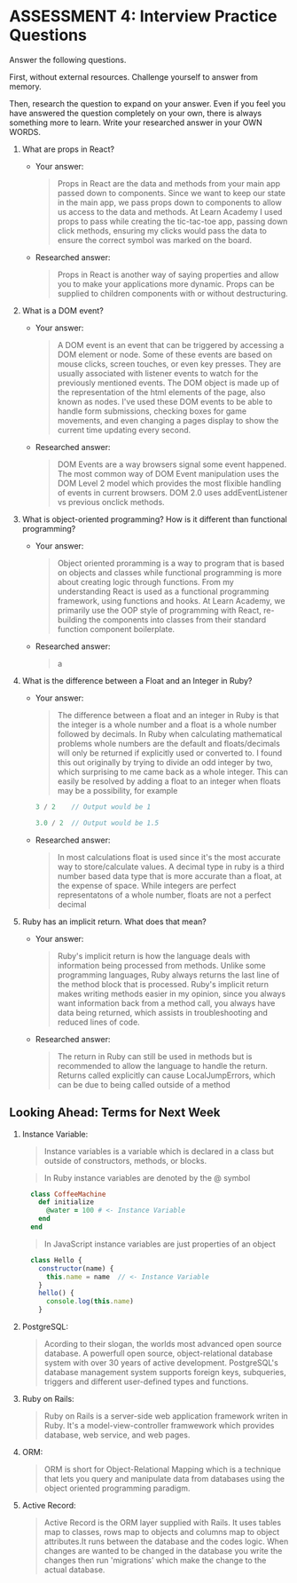 # ASSESSMENT 4: Interview Practice Questions
Answer the following questions.

First, without external resources. Challenge yourself to answer from memory.

Then, research the question to expand on your answer. Even if you feel you have answered the question completely on your own, there is always something more to learn. Write your researched answer in your OWN WORDS.  

1. What are props in React?
     - Your answer:
       > Props in React are the data and methods from your main app passed down to components. Since we want to keep our state in the main app, we pass props down to components to allow us access to the data and methods. At Learn Academy I used props to pass while creating the tic-tac-toe app, passing down click methods, ensuring my clicks would pass the data to ensure the correct symbol was marked on the board.

     - Researched answer:
       > Props in React is another way of saying properties and allow you to make your applications more dynamic. Props can be supplied to children components with or without destructuring.

2. What is a DOM event?
     - Your answer:
       > A DOM event is an event that can be triggered by accessing a DOM element or node. Some of these events are based on mouse clicks, screen touches, or even key presses. They are usually associated with listener events to watch for the previously mentioned events. The DOM object is made up of the representation of the html elements of the page, also known as nodes. I've used these DOM events to be able to handle form submissions, checking boxes for game movements, and even changing a pages display to show the current time updating every second.

     - Researched answer:
       > DOM Events are a way browsers signal some event happened. The most common way of DOM Event manipulation uses the DOM Level 2 model which provides the most flixible handling of events in current browsers. DOM 2.0 uses addEventListener vs previous onclick methods.

3. What is object-oriented programming? How is it different than functional programming?
     - Your answer:
       > Object oriented proramming is a way to program that is based on objects and classes while functional programming is more about creating logic through functions. From my understanding React is used as a functional programming framework, using functions and hooks. At Learn Academy, we primarily use the OOP style of programming with React, re-building the components into classes from their standard function component boilerplate.

     - Researched answer:
       >a

4. What is the difference between a Float and an Integer in Ruby?
     - Your answer:
       > The difference between a float and an integer in Ruby is that the integer is a whole number and a float is a whole number followed by decimals. In Ruby when calculating mathematical problems whole numbers are the default and floats/decimals will only be returned if explicitly used or converted to. I found this out originally by trying to divide an odd integer by two, which surprising to me came back as a whole integer. This can easily be resolved by adding a float to an integer when floats may be a possibility, for example 
       ```javascript 
       3 / 2    // Output would be 1

       3.0 / 2  // Output would be 1.5
       ```

     - Researched answer:
       > In most calculations float is used since it's the most accurate way to store/calculate values. A decimal type in ruby is a third number based data type that is more accurate than a float, at the expense of space. While integers are perfect representatons of a whole number, floats are not a perfect decimal

5. Ruby has an implicit return. What does that mean?
     - Your answer:
       > Ruby's implicit return is how the language deals with information being processed from methods. Unlike some programming languages, Ruby always returns the last line of the method block that is processed. Ruby's implicit return makes writing methods easier in my opinion, since you always want information back from a method call, you always have data being returned, which assists in troubleshooting and reduced lines of code.

     - Researched answer:
       > The return in Ruby can still be used in methods but is recommended to allow the language to handle the return. Returns called explicitly can cause LocalJumpErrors, which can be due to being called outside of a method

## Looking Ahead: Terms for Next Week

1. Instance Variable:
    > Instance variables is a variable which is declared in a class but outside of constructors, methods, or blocks.
    
    > In Ruby instance variables are denoted by the @ symbol
      ```ruby
        class CoffeeMachine
          def initialize
            @water = 100 # <- Instance Variable
          end
        end
      ```
    > In JavaScript instance variables are just properties of an object
      ```javascript
        class Hello {
          constructor(name) {
            this.name = name  // <- Instance Variable
          }
          hello() {
            console.log(this.name)
          }
      ```

2. PostgreSQL:
    > Acording to their slogan, the worlds most advanced open source database. A powerfull open source, object-relational database system with over 30 years of active development. PostgreSQL's database management system supports foreign keys, subqueries, triggers and different user-defined types and functions.

3. Ruby on Rails:
    > Ruby on Rails is a server-side web application framework writen in Ruby. It's a model-view-controller framwework which provides database, web service, and web pages.

4. ORM:
    > ORM is short for Object-Relational Mapping which is a technique that lets you query and manipulate data from databases using the object oriented programming paradigm.

5. Active Record:
    > Active Record is the ORM layer supplied with Rails. It uses tables map to classes, rows map to objects and columns map to object attributes.It runs between the database and the codes logic. When changes are wanted to be changed in the database you write the changes then run 'migrations' which make the change to the actual database.
